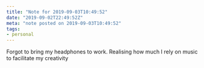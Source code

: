 ```yaml
---
title: "Note for 2019-09-03T10:49:52"
date: "2019-09-02T22:49:52Z"
meta: "note posted on 2019-09-03T10:49:52"
tags:
- personal
---
```

Forgot to bring my headphones to work. Realising how much I rely on music to facilitate my creativity
